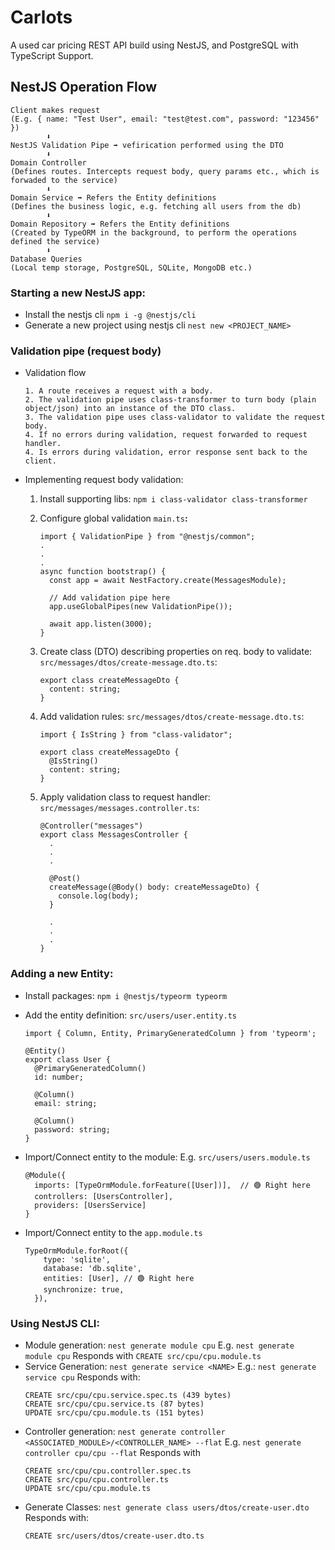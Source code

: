 # Carlots

A used car pricing REST API build using NestJS, and PostgreSQL with TypeScript Support.

## NestJS Operation Flow

```
Client makes request
(E.g. { name: "Test User", email: "test@test.com", password: "123456" })
        ⬇️
NestJS Validation Pipe ➡️ vefirication performed using the DTO
        ⬇️
Domain Controller
(Defines routes. Intercepts request body, query params etc., which is forwaded to the service)
        ⬇️
Domain Service ➡️ Refers the Entity definitions
(Defines the business logic, e.g. fetching all users from the db)
        ⬇️
Domain Repository ➡️ Refers the Entity definitions
(Created by TypeORM in the background, to perform the operations defined the service)
        ⬇️
Database Queries
(Local temp storage, PostgreSQL, SQLite, MongoDB etc.)
```

### Starting a new NestJS app:

- Install the nestjs cli
  `npm i -g @nestjs/cli`
- Generate a new project using nestjs cli
  `nest new <PROJECT_NAME>`

### Validation pipe (request body)

- Validation flow

  ```
  1. A route receives a request with a body.
  2. The validation pipe uses class-transformer to turn body (plain object/json) into an instance of the DTO class.
  3. The validation pipe uses class-validator to validate the request body.
  4. If no errors during validation, request forwarded to request handler.
  4. Is errors during validation, error response sent back to the client.
  ```

- Implementing request body validation:

  1.  Install supporting libs:
      `npm i class-validator class-transformer`
  2.  Configure global validation
      `main.ts`<b>:</b>

      ```
      import { ValidationPipe } from "@nestjs/common";
      .
      .
      .
      async function bootstrap() {
        const app = await NestFactory.create(MessagesModule);

        // Add validation pipe here
        app.useGlobalPipes(new ValidationPipe());

        await app.listen(3000);
      }
      ```

  3.  Create class (DTO) describing properties on req. body to validate:
      `src/messages/dtos/create-message.dto.ts`:

      ```
      export class createMessageDto {
        content: string;
      }

      ```

  4.  Add validation rules:
      `src/messages/dtos/create-message.dto.ts`:

      ```
      import { IsString } from "class-validator";

      export class createMessageDto {
        @IsString()
        content: string;
      }

      ```

  5.  Apply validation class to request handler:
      `src/messages/messages.controller.ts`:

      ```
      @Controller("messages")
      export class MessagesController {
        .
        .
        .

        @Post()
        createMessage(@Body() body: createMessageDto) {
          console.log(body);
        }

        .
        .
        .
      }
      ```

### Adding a new Entity:

- Install packages: `npm i @nestjs/typeorm typeorm`
- Add the entity definition: `src/users/user.entity.ts`

  ```
  import { Column, Entity, PrimaryGeneratedColumn } from 'typeorm';

  @Entity()
  export class User {
    @PrimaryGeneratedColumn()
    id: number;

    @Column()
    email: string;

    @Column()
    password: string;
  }
  ```

- Import/Connect entity to the module:
  E.g. `src/users/users.module.ts`
  ```
  @Module({
    imports: [TypeOrmModule.forFeature([User])],  // 🟢 Right here
    controllers: [UsersController],
    providers: [UsersService]
  }
  ```
- Import/Connect entity to the `app.module.ts`
  ```
  TypeOrmModule.forRoot({
      type: 'sqlite',
      database: 'db.sqlite',
      entities: [User], // 🟢 Right here
      synchronize: true,
    }),
  ```

### Using NestJS CLI:

- Module generation:
  `nest generate module cpu`
  E.g. `nest generate module cpu`
  Responds with
  `CREATE src/cpu/cpu.module.ts`
- Service Generation:
  `nest generate service <NAME>`
  E.g.: `nest generate service cpu`
  Responds with:
  ```
  CREATE src/cpu/cpu.service.spec.ts (439 bytes)
  CREATE src/cpu/cpu.service.ts (87 bytes)
  UPDATE src/cpu/cpu.module.ts (151 bytes)
  ```
- Controller generation:
  `nest generate controller <ASSOCIATED_MODULE>/<CONTROLLER_NAME> --flat`
  E.g. `nest generate controller cpu/cpu --flat`
  Responds with
  ```
  CREATE src/cpu/cpu.controller.spec.ts
  CREATE src/cpu/cpu.controller.ts
  UPDATE src/cpu/cpu.module.ts
  ```
- Generate Classes:
  `nest generate class users/dtos/create-user.dto`
  Responds with:
  ```
  CREATE src/users/dtos/create-user.dto.ts
  ```
